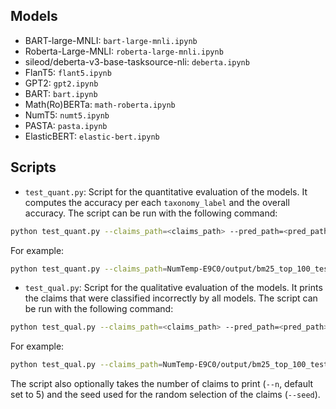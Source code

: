 ## Models

 - BART-large-MNLI: `bart-large-mnli.ipynb`
 - Roberta-Large-MNLI: `roberta-large-mnli.ipynb`
 - sileod/deberta-v3-base-tasksource-nli: `deberta.ipynb`
 - FlanT5: `flant5.ipynb`
 - GPT2: `gpt2.ipynb`
 - BART: `bart.ipynb`
 - Math(Ro)BERTa: `math-roberta.ipynb`
 - NumT5: `numt5.ipynb`
 - PASTA: `pasta.ipynb`
 - ElasticBERT: `elastic-bert.ipynb`

## Scripts

 - `test_quant.py`: Script for the quantitative evaluation of the models. It computes the accuracy per each `taxonomy_label` and the overall accuracy.
The script can be run with the following command:
```bash
python test_quant.py --claims_path=<claims_path> --pred_path=<pred_path> --gt_path=<ground_truth_path>
```
For example:
```bash
python test_quant.py --claims_path=NumTemp-E9C0/output/bm25_top_100_test --pred_path=./predictions/predictions_deberta.csv --gt_path=ground_truth.csv
```

 - `test_qual.py`: Script for the qualitative evaluation of the models. It prints the claims that were classified incorrectly by all models.
The script can be run with the following command:
```bash
python test_qual.py --claims_path=<claims_path> --pred_path=<pred_path> --gt_path=<ground_truth_path>
```
For example:
```bash
python test_qual.py --claims_path=NumTemp-E9C0/output/bm25_top_100_test --pred_path=./predictions --gt_path=ground_truth.csv
```

The script also optionally takes the number of claims to print (`--n`, default set to 5) and the seed used for the random selection of the claims (`--seed`).
